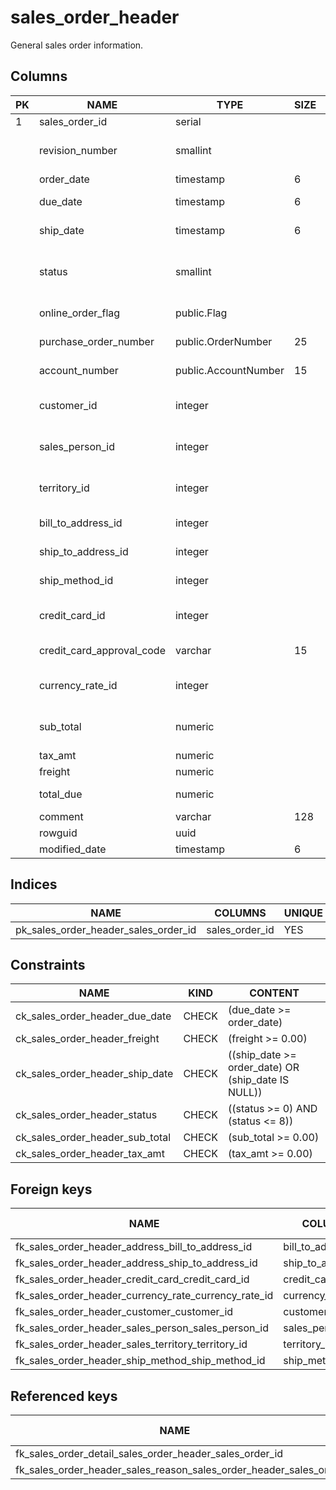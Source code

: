 # sales_order_header

General sales order information.

## Columns

| PK |           NAME            |         TYPE         | SIZE | NULL |      DEFAULT       |                                                    COMMENT                                                    |
|----|---------------------------|----------------------|------|------|--------------------|---------------------------------------------------------------------------------------------------------------|
|  1 | sales_order_id            | serial               |      | NO   |                    | Primary key.                                                                                                  |
|    | revision_number           | smallint             |      | NO   |                  0 | Incremental number to track changes to the sales order over time.                                             |
|    | order_date                | timestamp            |    6 | NO   | now()              | Dates the sales order was created.                                                                            |
|    | due_date                  | timestamp            |    6 | NO   |                    | Date the order is due to the customer.                                                                        |
|    | ship_date                 | timestamp            |    6 |      |                    | Date the order was shipped to the customer.                                                                   |
|    | status                    | smallint             |      | NO   |                  1 | Order current status. 1 = In process; 2 = Approved; 3 = Backordered; 4 = Rejected; 5 = Shipped; 6 = Cancelled |
|    | online_order_flag         | public.Flag          |      | NO   | true               | 0 = Order placed by sales person. 1 = Order placed online by customer.                                        |
|    | purchase_order_number     | public.OrderNumber   |   25 |      |                    | Customer purchase order number reference.                                                                     |
|    | account_number            | public.AccountNumber |   15 |      |                    | Financial accounting number reference.                                                                        |
|    | customer_id               | integer              |      | NO   |                    | Customer identification number. Foreign key to customer.business_entity_id.                                   |
|    | sales_person_id           | integer              |      |      |                    | Sales person who created the sales order. Foreign key to sales_person.business_entity_id.                     |
|    | territory_id              | integer              |      |      |                    | Territory in which the sale was made. Foreign key to sales_territory.sales_territory_id.                      |
|    | bill_to_address_id        | integer              |      | NO   |                    | Customer billing address. Foreign key to address.address_id.                                                  |
|    | ship_to_address_id        | integer              |      | NO   |                    | Customer shipping address. Foreign key to address.address_id.                                                 |
|    | ship_method_id            | integer              |      | NO   |                    | Shipping method. Foreign key to ship_method.ship_method_id.                                                   |
|    | credit_card_id            | integer              |      |      |                    | Credit card identification number. Foreign key to credit_card.credit_card_id.                                 |
|    | credit_card_approval_code | varchar              |   15 |      |                    | Approval code provided by the credit card company.                                                            |
|    | currency_rate_id          | integer              |      |      |                    | Currency exchange rate used. Foreign key to currency_rate.currency_rate_id.                                   |
|    | sub_total                 | numeric              |      | NO   |               0.00 | Sales subtotal. Computed as SUM(sales_order_detail.line_total)for the appropriate sales_order_id.             |
|    | tax_amt                   | numeric              |      | NO   |               0.00 | Tax amount.                                                                                                   |
|    | freight                   | numeric              |      | NO   |               0.00 | Shipping cost.                                                                                                |
|    | total_due                 | numeric              |      |      |                    | Total due from customer. Computed as subtotal + tax_amt + freight.                                            |
|    | comment                   | varchar              |  128 |      |                    | Sales representative comments.                                                                                |
|    | rowguid                   | uuid                 |      | NO   | uuid_generate_v1() |                                                                                                               |
|    | modified_date             | timestamp            |    6 | NO   | now()              |                                                                                                               |

## Indices

|                 NAME                 |    COLUMNS     | UNIQUE |
|--------------------------------------|----------------|--------|
| pk_sales_order_header_sales_order_id | sales_order_id | YES    |

## Constraints

|              NAME               | KIND  |                      CONTENT                       |
|---------------------------------|-------|----------------------------------------------------|
| ck_sales_order_header_due_date  | CHECK | (due_date >= order_date)                           |
| ck_sales_order_header_freight   | CHECK | (freight >= 0.00)                                  |
| ck_sales_order_header_ship_date | CHECK | ((ship_date >= order_date) OR (ship_date IS NULL)) |
| ck_sales_order_header_status    | CHECK | ((status >= 0) AND (status <= 8))                  |
| ck_sales_order_header_sub_total | CHECK | (sub_total >= 0.00)                                |
| ck_sales_order_header_tax_amt   | CHECK | (tax_amt >= 0.00)                                  |

## Foreign keys

|                         NAME                         |      COLUMNS       |     FOREIGN TABLE      |  FOREIGN COLUMNS   |
|------------------------------------------------------|--------------------|------------------------|--------------------|
| fk_sales_order_header_address_bill_to_address_id     | bill_to_address_id | person.address         | address_id         |
| fk_sales_order_header_address_ship_to_address_id     | ship_to_address_id | person.address         | address_id         |
| fk_sales_order_header_credit_card_credit_card_id     | credit_card_id     | credit_card            | credit_card_id     |
| fk_sales_order_header_currency_rate_currency_rate_id | currency_rate_id   | currency_rate          | currency_rate_id   |
| fk_sales_order_header_customer_customer_id           | customer_id        | customer               | customer_id        |
| fk_sales_order_header_sales_person_sales_person_id   | sales_person_id    | sales_person           | business_entity_id |
| fk_sales_order_header_sales_territory_territory_id   | territory_id       | sales_territory        | territory_id       |
| fk_sales_order_header_ship_method_ship_method_id     | ship_method_id     | purchasing.ship_method | ship_method_id     |

## Referenced keys

|                              NAME                               |          SOURCE TABLE           | SOURCE COLUMNS |    COLUMNS     |
|-----------------------------------------------------------------|---------------------------------|----------------|----------------|
| fk_sales_order_detail_sales_order_header_sales_order_id         | sales_order_detail              | sales_order_id | sales_order_id |
| fk_sales_order_header_sales_reason_sales_order_header_sales_ord | sales_order_header_sales_reason | sales_order_id | sales_order_id |
